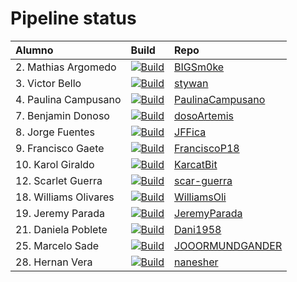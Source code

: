 # Pipeline status

 Alumno                | Build                                                                                                                                                                                              | Repo                                                                    
|:----------------------|:---------------------------------------------------------------------------------------------------------------------------------------------------------------------------------------------------|:------------------------------------------------------------------------
| 2. Mathias Argomedo   | [![Build](https://github.com/BIGSm0ke/dsy1103-usuario/actions/workflows/compilacion.yml/badge.svg)](https://github.com/BIGSm0ke/dsy1103-usuario/actions/workflows/compilacion.yml)                 | [BIGSm0ke](https://github.com/BIGSm0ke/dsy1103-usuario)                 
| 3. Victor Bello       | [![Build](https://github.com/stywan/dsy1103-usuario/actions/workflows/compilacion.yml/badge.svg)](https://github.com/stywan/dsy1103-usuario/actions/workflows/compilacion.yml)                     | [stywan](https://github.com/stywan/dsy1103-usuario)                     
| 4. Paulina Campusano  | [![Build](https://github.com/PaulinaCampusano/dsy1103-usuario/actions/workflows/compilacion.yml/badge.svg)](https://github.com/PaulinaCampusano/dsy1103-usuario/actions/workflows/compilacion.yml) | [PaulinaCampusano](https://github.com/PaulinaCampusano/dsy1103-usuario) 
| 7. Benjamin Donoso    | [![Build](https://github.com/dosoArtemis/dsy1103-usuario/actions/workflows/compilacion.yml/badge.svg)](https://github.com/dosoArtemis/dsy1103-usuario/actions/workflows/compilacion.yml)           | [dosoArtemis](https://github.com/dosoArtemis/dsy1103-usuario)           
| 8. Jorge Fuentes      | [![Build](https://github.com/JFFica/dsy1103-usuario/actions/workflows/compilacion.yml/badge.svg)](https://github.com/JFFica/dsy1103-usuario/actions/workflows/compilacion.yml)                     | [JFFica](https://github.com/JFFica/dsy1103-usuario)                     
| 9. Francisco Gaete    | [![Build](https://github.com/FranciscoP18/dsy1103-usuario/actions/workflows/compilacion.yml/badge.svg)](https://github.com/FranciscoP18/dsy1103-usuario/actions/workflows/compilacion.yml)         | [FranciscoP18](https://github.com/FranciscoP18/dsy1103-usuario)         
| 10. Karol Giraldo     | [![Build](https://github.com/KarcatBit/dsy1103-usuario/actions/workflows/compilacion.yml/badge.svg)](https://github.com/KarcatBit/dsy1103-usuario/actions/workflows/compilacion.yml)               | [KarcatBit](https://github.com/KarcatBit/dsy1103-usuario)               
| 12. Scarlet Guerra    | [![Build](https://github.com/scar-guerra/dsy1103-usuario/actions/workflows/compilacion.yml/badge.svg)](https://github.com/scar-guerra/dsy1103-usuario/actions/workflows/compilacion.yml)           | [scar-guerra](https://github.com/scar-guerra/dsy1103-usuario)           
| 18. Williams Olivares | [![Build](https://github.com/WilliamsOli/dsy1103-usuario/actions/workflows/compilacion.yml/badge.svg)](https://github.com/WilliamsOli/dsy1103-usuario/actions/workflows/compilacion.yml)           | [WilliamsOli](https://github.com/WilliamsOli/dsy1103-usuario)           
| 19. Jeremy Parada     | [![Build](https://github.com/JeremyParada/dsy1103-usuario/actions/workflows/compilacion.yml/badge.svg)](https://github.com/JeremyParada/dsy1103-usuario/actions/workflows/compilacion.yml)         | [JeremyParada](https://github.com/JeremyParada/dsy1103-usuario)         
| 21. Daniela Poblete   | [![Build](https://github.com/Dani1958/dsy1103-usuario/actions/workflows/compilacion.yml/badge.svg)](https://github.com/Dani1958/dsy1103-usuario/actions/workflows/compilacion.yml)                 | [Dani1958](https://github.com/Dani1958/dsy1103-usuario)                 
| 25. Marcelo Sade      | [![Build](https://github.com/JOOORMUNDGANDER/dsy1103-usuario/actions/workflows/compilacion.yml/badge.svg)](https://github.com/JOOORMUNDGANDER/dsy1103-usuario/actions/workflows/compilacion.yml)   | [JOOORMUNDGANDER](https://github.com/JOOORMUNDGANDER/dsy1103-usuario)   
| 28. Hernan Vera       | [![Build](https://github.com/nanesher/dsy1103-usuario/actions/workflows/compilacion.yml/badge.svg)](https://github.com/nanesher/dsy1103-usuario/actions/workflows/compilacion.yml)                 | [nanesher](https://github.com/nanesher/dsy1103-usuario)                 
